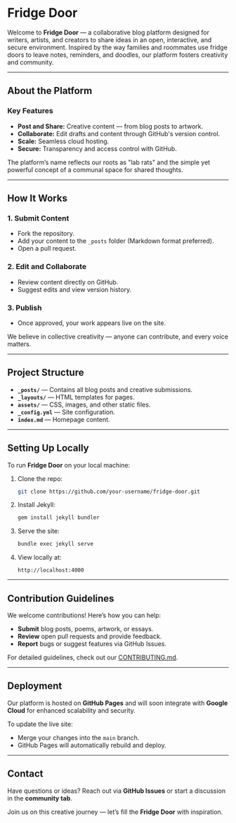 # Fridge Door

Welcome to **Fridge Door** — a collaborative blog platform designed for writers, artists, and creators to share ideas in an open, interactive, and secure environment. Inspired by the way families and roommates use fridge doors to leave notes, reminders, and doodles, our platform fosters creativity and community.

---

## About the Platform

### Key Features

- **Post and Share:** Creative content — from blog posts to artwork.
- **Collaborate:** Edit drafts and content through GitHub's version control.
- **Scale:** Seamless cloud hosting.
- **Secure:** Transparency and access control with GitHub.

The platform’s name reflects our roots as "lab rats" and the simple yet powerful concept of a communal space for shared thoughts.

---

## How It Works

### 1. Submit Content
- Fork the repository.
- Add your content to the `_posts` folder (Markdown format preferred).
- Open a pull request.

### 2. Edit and Collaborate
- Review content directly on GitHub.
- Suggest edits and view version history.

### 3. Publish
- Once approved, your work appears live on the site.

We believe in collective creativity — anyone can contribute, and every voice matters.

---

## Project Structure

- **`_posts/`** — Contains all blog posts and creative submissions.
- **`_layouts/`** — HTML templates for pages.
- **`assets/`** — CSS, images, and other static files.
- **`_config.yml`** — Site configuration.
- **`index.md`** — Homepage content.

---

## Setting Up Locally

To run **Fridge Door** on your local machine:

1. Clone the repo:
   ```bash
   git clone https://github.com/your-username/fridge-door.git
   ```
2. Install Jekyll:
   ```bash
   gem install jekyll bundler
   ```
3. Serve the site:
   ```bash
   bundle exec jekyll serve
   ```
4. View locally at:
   ```
   http://localhost:4000
   ```

---

## Contribution Guidelines

We welcome contributions! Here’s how you can help:

- **Submit** blog posts, poems, artwork, or essays.
- **Review** open pull requests and provide feedback.
- **Report** bugs or suggest features via GitHub Issues.

For detailed guidelines, check out our [CONTRIBUTING.md](CONTRIBUTING.md).

---

## Deployment

Our platform is hosted on **GitHub Pages** and will soon integrate with **Google Cloud** for enhanced scalability and security.

To update the live site:

- Merge your changes into the `main` branch.
- GitHub Pages will automatically rebuild and deploy.

---

## Contact

Have questions or ideas? Reach out via **GitHub Issues** or start a discussion in the **community tab**.

Join us on this creative journey — let’s fill the **Fridge Door** with inspiration.

